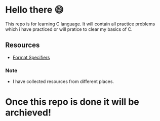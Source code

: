 # Hello there 😄
This repo is for learning C language. It will contain all practice problems which i have practiced or will pratice to clear my basics of C.

## Resources
* [Format Specifiers](https://github.com/Anubhav1603/C-basics/blob/master/Basic%20Declarations%20and%20Expressions/format_specifiers.md)

### __Note__
- I have collected resources from different places. 

# Once this repo is done it will be archieved!
